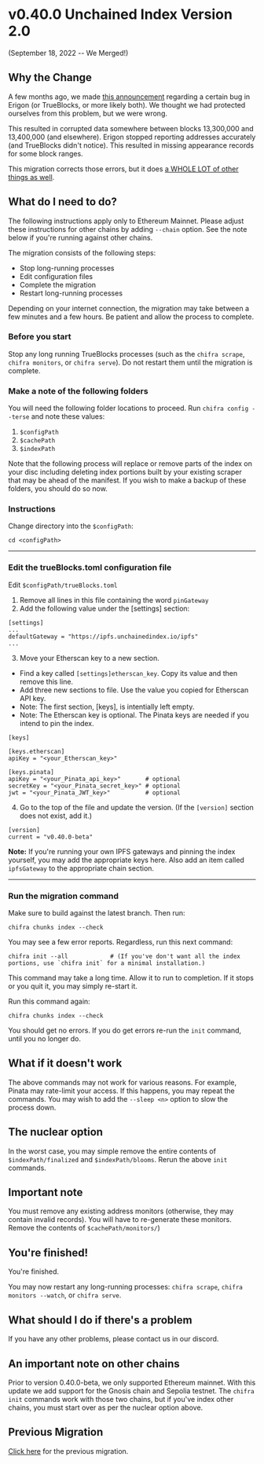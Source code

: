 # v0.40.0 Unchained Index Version 2.0

(September 18, 2022 -- We Merged!)

## Why the Change

A few months ago, we made [this announcement](https://discord.com/channels/570963863428661248/904527518948806686/955114745369854044)
regarding a certain bug in Erigon (or TrueBlocks, or more likely both). We thought we had protected ourselves from this problem,
but we were wrong.

This resulted in corrupted data somewhere between blocks 13,300,000 and 13,400,000 (and elsewhere).  Erigon stopped
reporting addresses accurately (and TrueBlocks didn't notice). This resulted in missing appearance records for
some block ranges.

This migration corrects those errors, but it does [a WHOLE LOT of other things as well](../../../CHANGES.md).

## What do I need to do?

The following instructions apply only to Ethereum Mainnet. Please adjust these instructions for other chains by adding `--chain` 
option. See the note below if you're running against other chains.

The migration consists of the following steps:

- Stop long-running processes
- Edit configuration files
- Complete the migration
- Restart long-running processes

Depending on your internet connection, the migration may take between a few minutes and a few hours. Be patient and allow the process to complete.

### Before you start

Stop any long running TrueBlocks processes (such as the `chifra scrape`, `chifra monitors`, or `chifra serve`). Do not restart them until the 
migration is complete.

### Make a note of the following folders

You will need the following folder locations to proceed. Run `chifra config --terse` and note these values:

1. `$configPath`
2. `$cachePath`
3. `$indexPath`

Note that the following process will replace or remove parts of the index on your disc including deleting index portions built by
your existing scraper that may be ahead of the manifest. If you wish to make a backup of these folders, you should do so now.

### Instructions

Change directory into the `$configPath`:

```[shell]
cd <configPath>
```

----
### Edit the trueBlocks.toml configuration file

Edit `$configPath/trueBlocks.toml`

1. Remove all lines in this file containing the word `pinGateway`
2. Add the following value under the [settings] section:

```[toml]
[settings]
...
defaultGateway = "https://ipfs.unchainedindex.io/ipfs"
...
```

3. Move your Etherscan key to a new section.

- Find a key called `[settings]etherscan_key`. Copy its value and then remove this line.
- Add three new sections to file. Use the value you copied for Etherscan API key.
- Note: The first section, [keys], is intentially left empty.
- Note: The Etherscan key is optional. The Pinata keys are needed if you intend to pin the index.

```[shell]
[keys]

[keys.etherscan]
apiKey = "<your_Etherscan_key>"

[keys.pinata]
apiKey = "<your_Pinata_api_key>"       # optional
secretKey = "<your_Pinata_secret_key>" # optional
jwt = "<your_Pinata_JWT_key>"          # optional
```

4. Go to the top of the file and update the version. (If the `[version]` section does not exist, add it.)

```[toml]
[version]
current = "v0.40.0-beta"
```

**Note:** If you're running your own IPFS gateways and pinning the index yourself, you may add the appropriate keys 
here. Also add an item called `ipfsGateway` to the appropriate chain section.

----
### Run the migration command

Make sure to build against the latest branch. Then run:

```[shell]
chifra chunks index --check
```

You may see a few error reports. Regardless, run this next command:

```[shell]
chifra init --all            # (If you've don't want all the index portions, use `chifra init` for a minimal installation.)
```

This command may take a long time. Allow it to run to completion. If it stops or you quit it, you may simply re-start it.

Run this command again:

```[shell]
chifra chunks index --check
```

You should get no errors. If you do get errors re-run the `init` command, until you no longer do.

## What if it doesn't work

The above commands may not work for various reasons. For example, Pinata may rate-limit your access. If this happens, 
you may repeat the commands. You may wish to add the `--sleep <n>` option to slow the process down.

## The nuclear option

In the worst case, you may simple remove the entire contents of `$indexPath/finalized` and `$indexPath/blooms`. Rerun the above `init` commands.

## Important note

You must remove any existing address monitors (otherwise, they may contain invalid records). You will have to re-generate these monitors.
Remove the contents of `$cachePath/monitors/`)

## You're finished!

You're finished.

You may now restart any long-running processes: `chifra scrape`, `chifra monitors --watch`, or `chifra serve`.

## What should I do if there's a problem

If you have any other problems, please contact us in our discord.

## An important note on other chains

Prior to version 0.40.0-beta, we only supported Ethereum mainnet. With this update we add support for the Gnosis chain 
and Sepolia testnet. The `chifra init` commands work with those two chains, but if you've index other chains, you must start
over as per the nuclear option above.

## Previous Migration

[Click here](./README-v0.30.0.md) for the previous migration.

